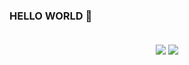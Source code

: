 ### HELLO WORLD 👋
<!-- Stats Card -->
<h2 align="center">
  <a>
    <img align="center" src="https://github-readme-stats.vercel.app/api?username=MilleniumModsSources&repo=github-readme-stats&count_private=true&include_all_commits=true&show_icons=true&theme=radical&card_width=650)]">
  </a>
  
<!-- Top Languages Card -->
  <a>
    <img align="center" src="https://github-readme-stats.vercel.app/api/top-langs?username=MilleniumModsSources&repo=github-readme-stats&langs_count=5&show_icons=true&theme=radical&layout=compact&card_width=405)]">
  </a>
